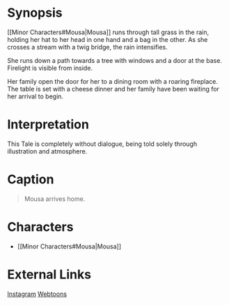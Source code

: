 # Synopsis
[[Minor Characters#Mousa|Mousa]] runs through tall grass in the rain, holding her hat to her head in one hand and a bag in the other. As she crosses a stream with a twig bridge, the rain intensifies.

She runs down a path towards a tree with windows and a door at the base. Firelight is visible from inside.

Her family open the door for her to a dining room with a roaring fireplace. The table is set with a cheese dinner and her family have been waiting for her arrival to begin.

# Interpretation
This Tale is completely without dialogue, being told solely through illustration and atmosphere.

# Caption
> Mousa arrives home.

# Characters
* [[Minor Characters#Mousa|Mousa]]

# External Links
[Instagram](https://www.instagram.com/p/B3GMwFjjulH/)
[Webtoons](https://www.webtoons.com/en/challenge/twistwood-tales/8-hometime/viewer?title_no=344740&episode_no=8)